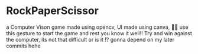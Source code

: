 # RockPaperScissor
a Computer Vison game made using opencv, 
UI made using canva, 
👌🏽 use this gesture to start the game and rest you know it well!!
  Try and win against the computer, its not that difficult or is it !? gonna depend on my later commits hehe
